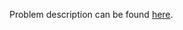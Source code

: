 Problem description can be found [here](https://www.hackerrank.com/challenges/the-minion-game/problem).